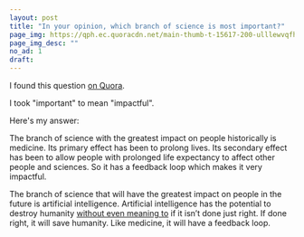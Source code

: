 ```yaml
---
layout: post
title: "In your opinion, which branch of science is most important?"
page_img: https://qph.ec.quoracdn.net/main-thumb-t-15617-200-ulllewvqfhlioqourfyztjoonpuluolb.jpeg
page_img_desc: ""
no_ad: 1
draft: 
---
```


I found this question <a href="https://www.quora.com/In-your-opinion-which-branch-of-science-is-most-important">on Quora</a>.

I took "important" to mean "impactful".

Here's my answer:

The branch of science with the greatest impact on people historically is medicine. Its primary effect has been to prolong lives. Its secondary effect has been to allow people with prolonged life expectancy to affect other people and sciences. So it has a feedback loop which makes it very impactful.

The branch of science that will have the greatest impact on people in the future is artificial intelligence. Artificial intelligence has the potential to destroy humanity <a href="https://wiki.lesswrong.com/wiki/Paperclip_maximizer">without even meaning to</a> if it isn’t done just right. If done right, it will save humanity. Like medicine, it will have a feedback loop.
